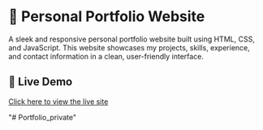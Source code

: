 # 💼 Personal Portfolio Website

A sleek and responsive personal portfolio website built using HTML, CSS, and JavaScript. This website showcases my projects, skills, experience, and contact information in a clean, user-friendly interface.

## 🔗 Live Demo

[Click here to view the live site](https://portfolio-private-nine.vercel.app/)
 

"# Portfolio_private" 
